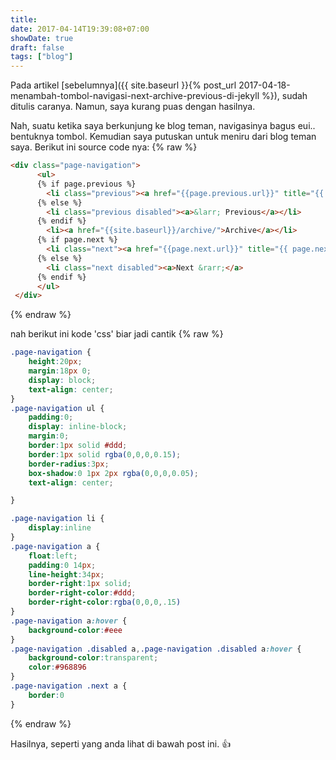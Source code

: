 ```yaml
---
title: 
date: 2017-04-14T19:39:08+07:00
showDate: true
draft: false
tags: ["blog"]
---
```

Pada artikel [sebelumnya]({{ site.baseurl }}{% post_url 2017-04-18-menambah-tombol-navigasi-next-archive-previous-di-jekyll %}), sudah ditulis caranya. Namun, saya kurang puas dengan hasilnya.

Nah, suatu ketika saya berkunjung ke blog teman, navigasinya bagus eui.. bentuknya tombol. Kemudian saya putuskan untuk meniru dari blog teman saya. Berikut ini source code nya:
{% raw %}
```html
<div class="page-navigation">
      <ul>
      {% if page.previous %}
        <li class="previous"><a href="{{page.previous.url}}" title="{{ page.previous.title }}">&larr; Previous</a></li>
      {% else %}
        <li class="previous disabled"><a>&larr; Previous</a></li>
      {% endif %}
        <li><a href="{{site.baseurl}}/archive/">Archive</a></li>
      {% if page.next %}
        <li class="next"><a href="{{page.next.url}}" title="{{ page.next.title }}">Next &rarr;</a></li>
      {% else %}
        <li class="next disabled"><a>Next &rarr;</a>
      {% endif %}
      </ul>
 </div>
```
{% endraw %}

nah berikut ini kode 'css' biar jadi cantik
{% raw %}
```css
.page-navigation {
    height:20px;
    margin:18px 0;
    display: block;
    text-align: center;
}
.page-navigation ul {
    padding:0;
    display: inline-block;
    margin:0;
    border:1px solid #ddd;
    border:1px solid rgba(0,0,0,0.15);
    border-radius:3px;
    box-shadow:0 1px 2px rgba(0,0,0,0.05);
    text-align: center;

}

.page-navigation li {
    display:inline
}
.page-navigation a {
    float:left;
    padding:0 14px;
    line-height:34px;
    border-right:1px solid;
    border-right-color:#ddd;
    border-right-color:rgba(0,0,0,.15)
}
.page-navigation a:hover {
    background-color:#eee
}
.page-navigation .disabled a,.page-navigation .disabled a:hover {
    background-color:transparent;
    color:#968896
}
.page-navigation .next a {
    border:0
}
```
{% endraw %}

Hasilnya, seperti yang anda lihat di bawah post ini. :+1: